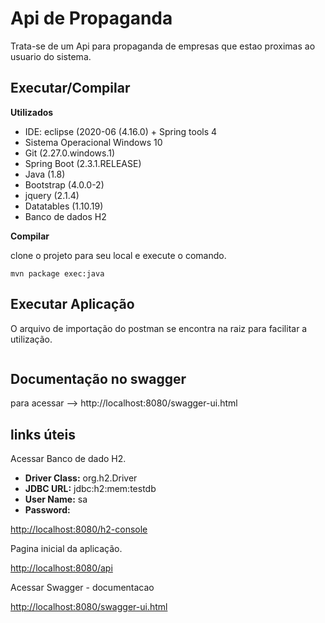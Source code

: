 # Api de Propaganda
Trata-se de um Api para propaganda de empresas que estao proximas ao usuario do sistema.

## Executar/Compilar

**Utilizados**
- IDE: eclipse (2020-06 (4.16.0) + Spring tools 4
- Sistema Operacional Windows 10
- Git (2.27.0.windows.1)
- Spring Boot (2.3.1.RELEASE)
- Java (1.8)
- Bootstrap (4.0.0-2)
- jquery (2.1.4)
- Datatables (1.10.19)
- Banco de dados H2

**Compilar**

clone o projeto para seu local e execute o comando.

```
mvn package exec:java
```
## Executar Aplicação 

O arquivo de importação do postman se encontra na raiz para facilitar a utilização.

```

```
## Documentação no swagger

para acessar --> http://localhost:8080/swagger-ui.html

## links úteis
 
 Acessar Banco de dado H2.


- **Driver Class:** org.h2.Driver
- **JDBC URL:** jdbc:h2:mem:testdb
- **User Name:** sa
- **Password:**

[http://localhost:8080/h2-console](http://localhost:8080/h2-console)


Pagina inicial da aplicação.

[http://localhost:8080/api](http://localhost:8080/api)

Acessar Swagger - documentacao

[http://localhost:8080/swagger-ui.html](http://localhost:8080/swagger-ui.html)

